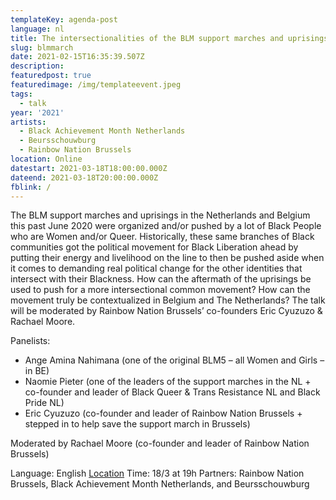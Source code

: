```yaml
---
templateKey: agenda-post
language: nl
title: The intersectionalities of the BLM support marches and uprisings in the Lowlands
slug: blmmarch
date: 2021-02-15T16:35:39.507Z
description:
featuredpost: true
featuredimage: /img/templateevent.jpeg
tags:
  - talk
year: '2021'
artists:
  - Black Achievement Month Netherlands
  - Beursschouwburg
  - Rainbow Nation Brussels
location: Online
datestart: 2021-03-18T18:00:00.000Z
dateend: 2021-03-18T20:00:00.000Z
fblink: /
---
```

The BLM support marches and uprisings in the Netherlands and Belgium this past June 2020 were organized and/or pushed by a lot of Black People who are Women and/or Queer. Historically, these same branches of Black communities got the political movement for Black Liberation ahead by putting their energy and livelihood on the line to then be pushed aside when it comes to demanding real political change for the other identities that intersect with their Blackness. How can the aftermath of the uprisings be used to push for a more intersectional common movement? How can the movement truly be contextualized in Belgium and The Netherlands?
The talk will be moderated by Rainbow Nation Brussels’ co-founders Eric Cyuzuzo & Rachael Moore.

Panelists:
- Ange Amina Nahimana (one of the original BLM5 – all Women and Girls – in BE)
- Naomie Pieter (one of the leaders of the support marches in the NL + co-founder and leader of Black Queer & Trans Resistance NL and Black Pride NL)
- Eric Cyuzuzo (co-founder and leader of Rainbow Nation Brussels + stepped in to help save the support march in Brussels)

Moderated by Rachael Moore (co-founder and leader of Rainbow Nation Brussels)



Language: English
[Location](www.beursschouwburg.be)
Time: 18/3 at 19h
Partners: Rainbow Nation Brussels, Black Achievement Month Netherlands, and Beursschouwburg
